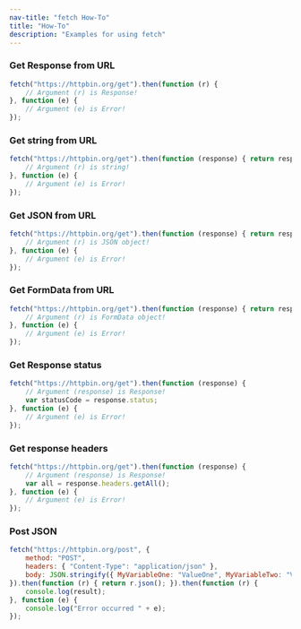 ```yaml
---
nav-title: "fetch How-To"
title: "How-To"
description: "Examples for using fetch"
---
```

### Get Response from URL
``` JavaScript
fetch("https://httpbin.org/get").then(function (r) {
    // Argument (r) is Response!
}, function (e) {
    // Argument (e) is Error!
});
```
### Get string from URL
``` JavaScript
fetch("https://httpbin.org/get").then(function (response) { return response.text(); }).then(function (r) {
    // Argument (r) is string!
}, function (e) {
    // Argument (e) is Error!
});
```
### Get JSON from URL
``` JavaScript
fetch("https://httpbin.org/get").then(function (response) { return response.json(); }).then(function (r) {
    // Argument (r) is JSON object!
}, function (e) {
    // Argument (e) is Error!
});
```
### Get FormData from URL
``` JavaScript
fetch("https://httpbin.org/get").then(function (response) { return response.formData(); }).then(function (r) {
    // Argument (r) is FormData object!
}, function (e) {
    // Argument (e) is Error!
});
```
### Get Response status
``` JavaScript
fetch("https://httpbin.org/get").then(function (response) {
    // Argument (response) is Response!
    var statusCode = response.status;
}, function (e) {
    // Argument (e) is Error!
});
```
### Get response headers
``` JavaScript
fetch("https://httpbin.org/get").then(function (response) {
    // Argument (response) is Response!
    var all = response.headers.getAll();
}, function (e) {
    // Argument (e) is Error!
});
```
### Post JSON
``` JavaScript
fetch("https://httpbin.org/post", {
    method: "POST",
    headers: { "Content-Type": "application/json" },
    body: JSON.stringify({ MyVariableOne: "ValueOne", MyVariableTwo: "ValueTwo" })
}).then(function (r) { return r.json(); }).then(function (r) {
    console.log(result);
}, function (e) {
    console.log("Error occurred " + e);
});
```
